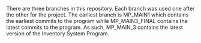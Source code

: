 There are three branches in this repository. Each branch was used one after the other for the project. The earliest branch is MP_MAIN1 which contains the earliest commits to the program while MP_MAIN3_FINAL contains the latest commits to the program. As such, MP_MAIN_3 contains the latest version of the Inventory System Program. 
